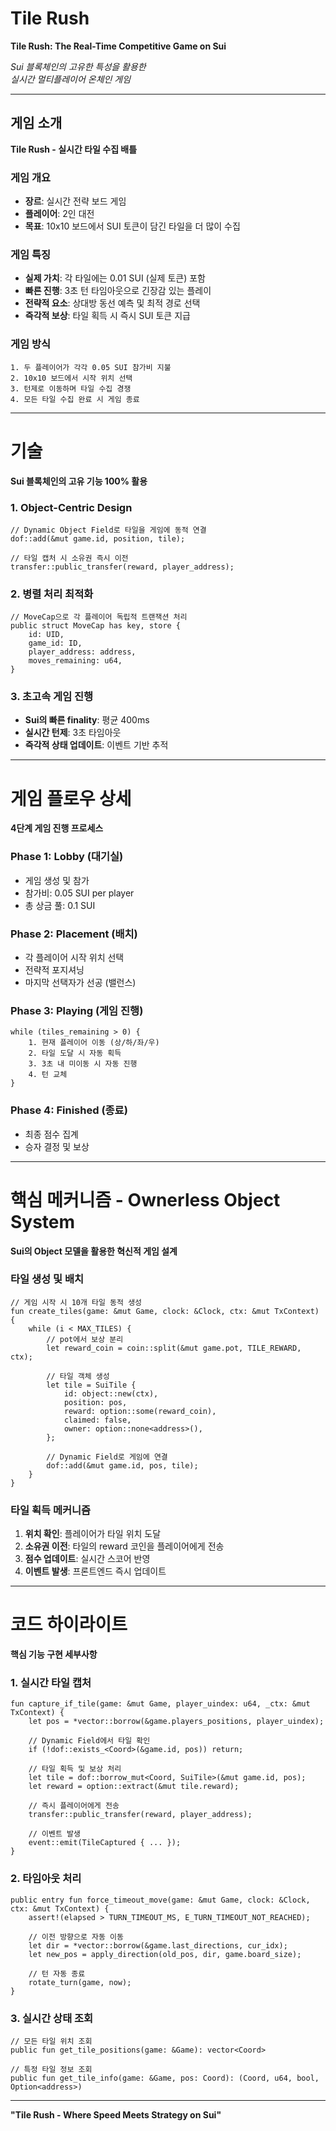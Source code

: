 
# Tile Rush

**Tile Rush: The Real-Time Competitive Game on Sui**

*Sui 블록체인의 고유한 특성을 활용한*  
*실시간 멀티플레이어 온체인 게임*

---

## 게임 소개
**Tile Rush - 실시간 타일 수집 배틀**

### 게임 개요
- **장르**: 실시간 전략 보드 게임
- **플레이어**: 2인 대전
- **목표**: 10x10 보드에서 SUI 토큰이 담긴 타일을 더 많이 수집

### 게임 특징
- **실제 가치**: 각 타일에는 0.01 SUI (실제 토큰) 포함
- **빠른 진행**: 3초 턴 타임아웃으로 긴장감 있는 플레이
- **전략적 요소**: 상대방 동선 예측 및 최적 경로 선택
- **즉각적 보상**: 타일 획득 시 즉시 SUI 토큰 지급

### 게임 방식
```
1. 두 플레이어가 각각 0.05 SUI 참가비 지불
2. 10x10 보드에서 시작 위치 선택
3. 턴제로 이동하며 타일 수집 경쟁
4. 모든 타일 수집 완료 시 게임 종료
```

---

# 기술

**Sui 블록체인의 고유 기능 100% 활용**

### 1. Object-Centric Design
```move
// Dynamic Object Field로 타일을 게임에 동적 연결
dof::add(&mut game.id, position, tile);

// 타일 캡처 시 소유권 즉시 이전
transfer::public_transfer(reward, player_address);
```

### 2. 병렬 처리 최적화
```move
// MoveCap으로 각 플레이어 독립적 트랜잭션 처리
public struct MoveCap has key, store {
    id: UID,
    game_id: ID,
    player_address: address,
    moves_remaining: u64,
}
```

### 3. 초고속 게임 진행
- **Sui의 빠른 finality**: 평균 400ms
- **실시간 턴제**: 3초 타임아웃
- **즉각적 상태 업데이트**: 이벤트 기반 추적

---

# 게임 플로우 상세

**4단계 게임 진행 프로세스**

### Phase 1: Lobby (대기실)
- 게임 생성 및 참가
- 참가비: 0.05 SUI per player
- 총 상금 풀: 0.1 SUI

### Phase 2: Placement (배치)
- 각 플레이어 시작 위치 선택
- 전략적 포지셔닝
- 마지막 선택자가 선공 (밸런스)

### Phase 3: Playing (게임 진행)
```
while (tiles_remaining > 0) {
    1. 현재 플레이어 이동 (상/하/좌/우)
    2. 타일 도달 시 자동 획득
    3. 3초 내 미이동 시 자동 진행
    4. 턴 교체
}
```

### Phase 4: Finished (종료)
- 최종 점수 집계
- 승자 결정 및 보상

---

# 핵심 메커니즘 - Ownerless Object System
**Sui의 Object 모델을 활용한 혁신적 게임 설계**

### 타일 생성 및 배치
```move
// 게임 시작 시 10개 타일 동적 생성
fun create_tiles(game: &mut Game, clock: &Clock, ctx: &mut TxContext) {
    while (i < MAX_TILES) {
        // pot에서 보상 분리
        let reward_coin = coin::split(&mut game.pot, TILE_REWARD, ctx);
        
        // 타일 객체 생성
        let tile = SuiTile {
            id: object::new(ctx),
            position: pos,
            reward: option::some(reward_coin),
            claimed: false,
            owner: option::none<address>(),
        };
        
        // Dynamic Field로 게임에 연결
        dof::add(&mut game.id, pos, tile);
    }
}
```

### 타일 획득 메커니즘
1. **위치 확인**: 플레이어가 타일 위치 도달
2. **소유권 이전**: 타일의 reward 코인을 플레이어에게 전송
3. **점수 업데이트**: 실시간 스코어 반영
4. **이벤트 발생**: 프론트엔드 즉시 업데이트

---

# 코드 하이라이트
**핵심 기능 구현 세부사항**

### 1. 실시간 타일 캡처
```move
fun capture_if_tile(game: &mut Game, player_uindex: u64, _ctx: &mut TxContext) {
    let pos = *vector::borrow(&game.players_positions, player_uindex);
    
    // Dynamic Field에서 타일 확인
    if (!dof::exists_<Coord>(&game.id, pos)) return;
    
    // 타일 획득 및 보상 처리
    let tile = dof::borrow_mut<Coord, SuiTile>(&mut game.id, pos);
    let reward = option::extract(&mut tile.reward);
    
    // 즉시 플레이어에게 전송
    transfer::public_transfer(reward, player_address);
    
    // 이벤트 발생
    event::emit(TileCaptured { ... });
}
```

### 2. 타임아웃 처리
```move
public entry fun force_timeout_move(game: &mut Game, clock: &Clock, ctx: &mut TxContext) {
    assert!(elapsed > TURN_TIMEOUT_MS, E_TURN_TIMEOUT_NOT_REACHED);
    
    // 이전 방향으로 자동 이동
    let dir = *vector::borrow(&game.last_directions, cur_idx);
    let new_pos = apply_direction(old_pos, dir, game.board_size);
    
    // 턴 자동 종료
    rotate_turn(game, now);
}
```

### 3. 실시간 상태 조회
```move
// 모든 타일 위치 조회
public fun get_tile_positions(game: &Game): vector<Coord>

// 특정 타일 정보 조회
public fun get_tile_info(game: &Game, pos: Coord): (Coord, u64, bool, Option<address>)
```

---

**"Tile Rush - Where Speed Meets Strategy on Sui"**